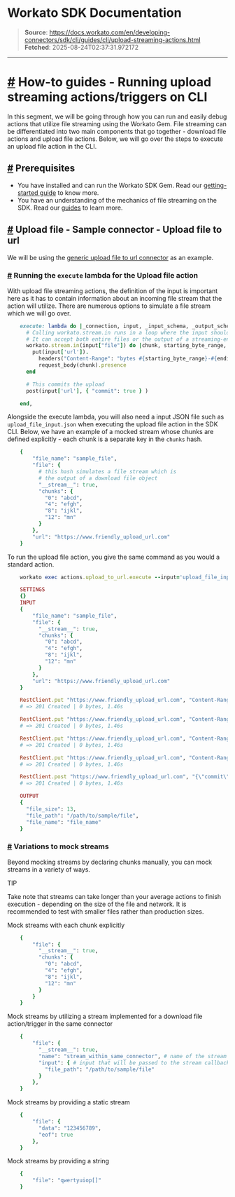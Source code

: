 # Workato SDK Documentation

> **Source**: https://docs.workato.com/en/developing-connectors/sdk/cli/guides/cli/upload-streaming-actions.html
> **Fetched**: 2025-08-24T02:37:31.972172

---

# [#](<#how-to-guides-running-upload-streaming-actions-triggers-on-cli>) How-to guides - Running upload streaming actions/triggers on CLI

In this segment, we will be going through how you can run and easily debug actions that utilize file streaming using the Workato Gem. File streaming can be differentiated into two main components that go together - download file actions and upload file actions. Below, we will go over the steps to execute an upload file action in the CLI.

## [#](<#prerequisites>) Prerequisites

  * You have installed and can run the Workato SDK Gem. Read our [getting-started guide](</developing-connectors/sdk/cli/guides/getting-started.html>) to know more.
  * You have an understanding of the mechanics of file streaming on the SDK. Read our [guides](</developing-connectors/sdk/guides/building-actions/streaming.html>) to learn more.

## [#](<#upload-file-sample-connector-upload-file-to-url>) Upload file - Sample connector - Upload file to url

We will be using the [generic upload file to url connector](</developing-connectors/sdk/guides/building-actions/streaming/upload-stream-content-range.html>) as an example.

### [#](<#running-the-execute-lambda-for-the-upload-file-action>) Running the `execute` lambda for the Upload file action

With upload file streaming actions, the definition of the input is important here as it has to contain information about an incoming file stream that the action will utilize. There are numerous options to simulate a file stream which we will go over.
```ruby
    execute: lambda do |_connection, input, _input_schema, _output_schema, closure|
      # Calling workato.stream.in runs in a loop where the input should be file. 
      # It can accept both entire files or the output of a streaming-enabled download file action
      workato.stream.in(input["file"]) do |chunk, starting_byte_range, ending_byte_range, eof, next_starting_byte_range| 
        put(input['url']).
          headers("Content-Range": "bytes #{starting_byte_range}-#{ending_byte_range}/*").
          request_body(chunk).presence
      end

      # This commits the upload
      post(input['url'], { "commit": true } )

    end,
```

Alongside the execute lambda, you will also need a input JSON file such as `upload_file_input.json` when executing the upload file action in the SDK CLI. Below, we have an example of a mocked stream whose chunks are defined explicitly - each chunk is a separate key in the `chunks` hash.
```ruby
    {
        "file_name": "sample_file",
        "file": {
          # this hash simulates a file stream which is 
          # the output of a download file object
          "__stream__": true,
          "chunks": {
            "0": "abcd",
            "4": "efgh",
            "8": "ijkl",
            "12": "mn"
          }
        },
        "url": "https://www.friendly_upload_url.com"
    }
```

To run the upload file action, you give the same command as you would a standard action.
```ruby
    workato exec actions.upload_to_url.execute --input='upload_file_input.json' --verbose

    SETTINGS
    {}
    INPUT
    {
        "file_name": "sample_file",
        "file": {
          "__stream__": true,
          "chunks": {
            "0": "abcd",
            "4": "efgh",
            "8": "ijkl",
            "12": "mn"
          }
        },
        "url": "https://www.friendly_upload_url.com"
    }

    RestClient.put "https://www.friendly_upload_url.com", "Content-Range"=>"bytes=0-3", "User-Agent"=>"rest-client/2.0.2 (darwin19.6.0 x86_64) ruby/2.4.10p364"
    # => 201 Created | 0 bytes, 1.46s    

    RestClient.put "https://www.friendly_upload_url.com", "Content-Range"=>"bytes=4-7", "User-Agent"=>"rest-client/2.0.2 (darwin19.6.0 x86_64) ruby/2.4.10p364"
    # => 201 Created | 0 bytes, 1.46s 

    RestClient.put "https://www.friendly_upload_url.com", "Content-Range"=>"bytes=8-11", "User-Agent"=>"rest-client/2.0.2 (darwin19.6.0 x86_64) ruby/2.4.10p364"
    # => 201 Created | 0 bytes, 1.46s 

    RestClient.put "https://www.friendly_upload_url.com", "Content-Range"=>"bytes=11-13", "User-Agent"=>"rest-client/2.0.2 (darwin19.6.0 x86_64) ruby/2.4.10p364"
    # => 201 Created | 0 bytes, 1.46s 

    RestClient.post "https://www.friendly_upload_url.com", "{\"commit\":true}", "Accept"=>"application/json", "Accept-Encoding"=>"gzip, deflate", "Content-Length"=>"88", "Content-Type"=>"application/json", "User-Agent"=>"rest-client/2.0.2 (darwin19.6.0 x86_64) ruby/2.4.10p364"
    # => 201 Created | 0 bytes, 1.46s   

    OUTPUT
    {
      "file_size": 13,
      "file_path": "/path/to/sample/file",
      "file_name": "file_name"
    }
```

### [#](<#variations-to-mock-streams>) Variations to mock streams

Beyond mocking streams by declaring chunks manually, you can mock streams in a variety of ways.

TIP

Take note that streams can take longer than your average actions to finish execution - depending on the size of the file and network. It is recommended to test with smaller files rather than production sizes.

Mock streams with each chunk explicitly
```ruby
    {
        "file": {
          "__stream__": true,
          "chunks": {
            "0": "abcd",
            "4": "efgh",
            "8": "ijkl",
            "12": "mn"
          }
        }
    }
```

Mock streams by utilizing a stream implemented for a download file action/trigger in the same connector
```ruby
    {
        "file": {
          "__stream__": true,
          "name": "stream_within_same_connector", # name of the stream in the connector
          "input": { # input that will be passed to the stream callback
            "file_path": "/path/to/sample/file"
          }
        },
    }
```

Mock streams by providing a static stream
```ruby
    {
        "file": {
          "data": "123456789",
          "eof": true
        },
    }
```

Mock streams by providing a string
```ruby
    {
        "file": "qwertyuiop[]"
    }
```
